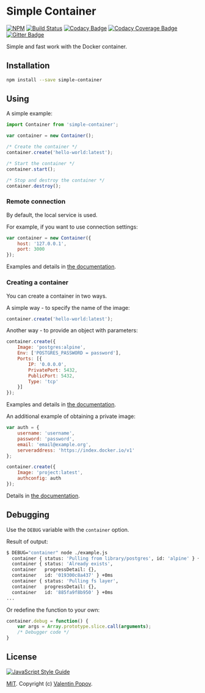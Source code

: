 # Simple Container
[![NPM](https://img.shields.io/npm/v/simple-container.svg)](https://www.npmjs.com/package/simple-container)
[![Build Status](https://travis-ci.org/valentineus/simple-container.svg?branch=master)](https://travis-ci.org/valentineus/simple-container)
[![Codacy Badge](https://api.codacy.com/project/badge/Grade/286921416577421c98e5f77ce400926c)](https://www.codacy.com/app/valentineus/simple-container)
[![Codacy Coverage Badge](https://api.codacy.com/project/badge/Coverage/286921416577421c98e5f77ce400926c)](https://www.codacy.com/app/valentineus/simple-container/files)
[![Gitter Badge](https://badges.gitter.im/Join%20Chat.svg)](https://gitter.im/valentineus/simple-container)

Simple and fast work with the Docker container.

## Installation
```bash
npm install --save simple-container
```

## Using
A simple example:
```JavaScript
import Container from 'simple-container';

var container = new Container();

/* Create the container */
container.create('hello-world:latest');

/* Start the container */
container.start();

/* Stop and destroy the container */
container.destroy();
```

### Remote connection
By default, the local service is used.

For example, if you want to use connection settings:
```JavaScript
var container = new Container({
    host: '127.0.0.1',
    port: 3000
});
```

Examples and details in
[the documentation](https://github.com/apocas/dockerode#getting-started).

### Creating a container
You can create a container in two ways.

A simple way - to specify the name of the image:
```JavaScript
container.create('hello-world:latest');
```

Another way - to provide an object with parameters:
```JavaScript
container.create({
    Image: 'postgres:alpine',
    Env: ['POSTGRES_PASSWORD = password'],
    Ports: [{
        IP: '0.0.0.0',
        PrivatePort: 5432,
        PublicPort: 5432,
        Type: 'tcp'
    }]
});
```

Examples and details in
[the documentation](https://github.com/apocas/dockerode#manipulating-a-container).

An additional example of obtaining a private image:
```JavaScript
var auth = {
    username: 'username',
    password: 'password',
    email: 'email@example.org',
    serveraddress: 'https://index.docker.io/v1'
};

container.create({
    Image: 'project:latest',
    authconfig: auth
});
```

Details in
[the documentation](https://github.com/apocas/dockerode#pull-from-private-repos).

## Debugging
Use the `DEBUG` variable with the `container` option.

Result of output:
```bash
$ DEBUG="container" node ./example.js
  container { status: 'Pulling from library/postgres', id: 'alpine' } +0ms
  container { status: 'Already exists',
  container   progressDetail: {},
  container   id: '019300c8a437' } +0ms
  container { status: 'Pulling fs layer',
  container   progressDetail: {},
  container   id: '885fa9f8b950' } +0ms
...
```

Or redefine the function to your own:
```JavaScript
container.debug = function() {
    var args = Array.prototype.slice.call(arguments);
    /* Debugger code */
}
```

## License
[![JavaScript Style Guide](https://cdn.rawgit.com/feross/standard/master/badge.svg)](https://github.com/eslint/eslint)

[MIT](LICENSE.md).
Copyright (c)
[Valentin Popov](mailto:info@valentineus.link).